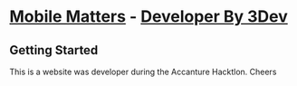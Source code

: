 # [Mobile Matters](http://startbootstrap.com/) - [Developer By 3Dev](http://3dev.ninja)


## Getting Started

This is a website was developer during the Accanture Hacktlon.  Cheers

